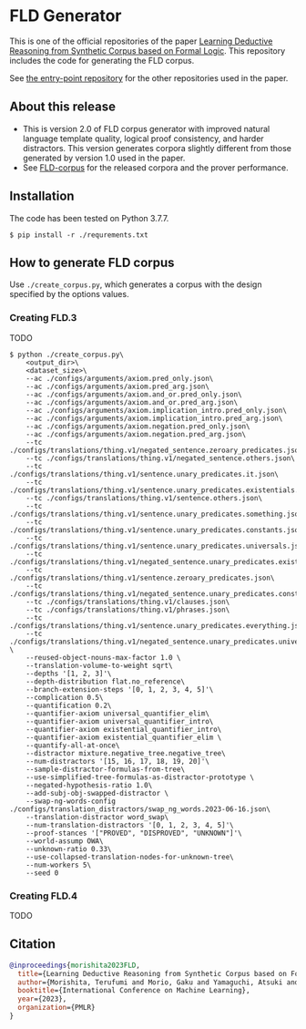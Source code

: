 # FLD Generator
This is one of the official repositories of the paper [Learning Deductive Reasoning from Synthetic Corpus based on Formal Logic](TODO).
This repository includes the code for generating the FLD corpus.  

See [the entry-point repository](https://github.com/hitachi-nlp/FLD) for the other repositories used in the paper.

## About this release
* This is version 2.0 of FLD corpus generator with improved natural language template quality, logical proof consistency, and harder distractors. This version generates corpora slightly different from those generated by version 1.0 used in the paper.
* See [FLD-corpus](https://github.com/hitachi-nlp/FLD-corpus) for the released corpora and the prover performance.

## Installation
The code has been tested on Python 3.7.7.
```console
$ pip install -r ./requrements.txt
```

## How to generate FLD corpus
Use `./create_corpus.py`, which generates a corpus with the design specified by the options values.

### Creating FLD.3
TODO
```console
$ python ./create_corpus.py\
    <output_dir>\
    <dataset_size>\
    --ac ./configs/arguments/axiom.pred_only.json\
    --ac ./configs/arguments/axiom.pred_arg.json\
    --ac ./configs/arguments/axiom.and_or.pred_only.json\
    --ac ./configs/arguments/axiom.and_or.pred_arg.json\
    --ac ./configs/arguments/axiom.implication_intro.pred_only.json\
    --ac ./configs/arguments/axiom.implication_intro.pred_arg.json\
    --ac ./configs/arguments/axiom.negation.pred_only.json\
    --ac ./configs/arguments/axiom.negation.pred_arg.json\
    --tc ./configs/translations/thing.v1/negated_sentence.zeroary_predicates.json\
    --tc ./configs/translations/thing.v1/negated_sentence.others.json\
    --tc ./configs/translations/thing.v1/sentence.unary_predicates.it.json\
    --tc ./configs/translations/thing.v1/sentence.unary_predicates.existentials.json\
    --tc ./configs/translations/thing.v1/sentence.others.json\
    --tc ./configs/translations/thing.v1/sentence.unary_predicates.something.json\
    --tc ./configs/translations/thing.v1/sentence.unary_predicates.constants.json\
    --tc ./configs/translations/thing.v1/sentence.unary_predicates.universals.json\
    --tc ./configs/translations/thing.v1/negated_sentence.unary_predicates.existentials.json\
    --tc ./configs/translations/thing.v1/sentence.zeroary_predicates.json\
    --tc ./configs/translations/thing.v1/negated_sentence.unary_predicates.constants.json\
    --tc ./configs/translations/thing.v1/clauses.json\
    --tc ./configs/translations/thing.v1/phrases.json\
    --tc ./configs/translations/thing.v1/sentence.unary_predicates.everything.json\
    --tc ./configs/translations/thing.v1/negated_sentence.unary_predicates.universals.json \
    --reused-object-nouns-max-factor 1.0 \
    --translation-volume-to-weight sqrt\
    --depths '[1, 2, 3]'\
    --depth-distribution flat.no_reference\
    --branch-extension-steps '[0, 1, 2, 3, 4, 5]'\
    --complication 0.5\
    --quantification 0.2\
    --quantifier-axiom universal_quantifier_elim\
    --quantifier-axiom universal_quantifier_intro\
    --quantifier-axiom existential_quantifier_intro\
    --quantifier-axiom existential_quantifier_elim \
    --quantify-all-at-once\
    --distractor mixture.negative_tree.negative_tree\
    --num-distractors '[15, 16, 17, 18, 19, 20]'\
    --sample-distractor-formulas-from-tree\
    --use-simplified-tree-formulas-as-distractor-prototype \
    --negated-hypothesis-ratio 1.0\
    --add-subj-obj-swapped-distractor \
    --swap-ng-words-config ./configs/translation_distractors/swap_ng_words.2023-06-16.json\
    --translation-distractor word_swap\
    --num-translation-distractors '[0, 1, 2, 3, 4, 5]'\
    --proof-stances '["PROVED", "DISPROVED", "UNKNOWN"]'\
    --world-assump OWA\
    --unknown-ratio 0.33\
    --use-collapsed-translation-nodes-for-unknown-tree\
    --num-workers 5\
    --seed 0
```

### Creating FLD.4
TODO

## Citation
```bibtex
@inproceedings{morishita2023FLD,
  title={Learning Deductive Reasoning from Synthetic Corpus based on Formal Logic},
  author={Morishita, Terufumi and Morio, Gaku and Yamaguchi, Atsuki and Sogawa, Yasuhiro},
  booktitle={International Conference on Machine Learning},
  year={2023},
  organization={PMLR}
}
```
